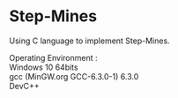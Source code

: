 # Step-Mines
Using C language to implement Step-Mines.

Operating Environment :   
Windows 10 64bits  
gcc (MinGW.org GCC-6.3.0-1) 6.3.0  
DevC++  
